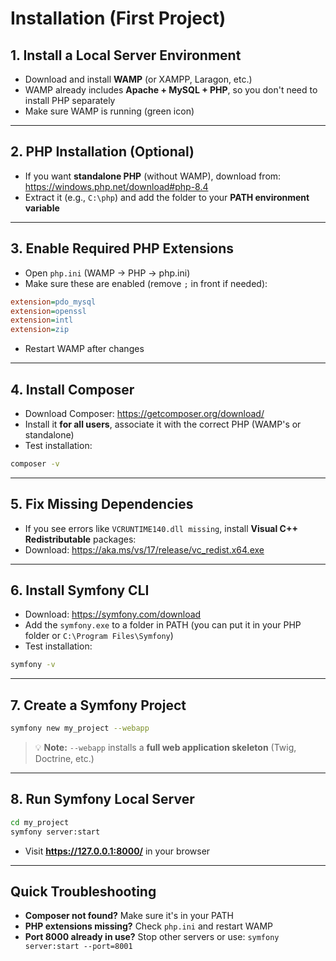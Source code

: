 # Installation (First Project)

## 1. Install a Local Server Environment

- Download and install **WAMP** (or XAMPP, Laragon, etc.)
- WAMP already includes **Apache + MySQL + PHP**, so you don't need to install PHP separately
- Make sure WAMP is running (green icon)

---

## 2. PHP Installation (Optional)

- If you want **standalone PHP** (without WAMP), download from: https://windows.php.net/download#php-8.4
- Extract it (e.g., `C:\php`) and add the folder to your **PATH environment variable**

---

## 3. Enable Required PHP Extensions

- Open `php.ini` (WAMP → PHP → php.ini)
- Make sure these are enabled (remove `;` in front if needed):

```ini
extension=pdo_mysql
extension=openssl
extension=intl
extension=zip
```

- Restart WAMP after changes

---

## 4. Install Composer

- Download Composer: https://getcomposer.org/download/
- Install it **for all users**, associate it with the correct PHP (WAMP's or standalone)
- Test installation:

```bash
composer -v
```

---

## 5. Fix Missing Dependencies

- If you see errors like `VCRUNTIME140.dll missing`, install **Visual C++ Redistributable** packages:
- Download: https://aka.ms/vs/17/release/vc_redist.x64.exe

---

## 6. Install Symfony CLI

- Download: https://symfony.com/download
- Add the `symfony.exe` to a folder in PATH (you can put it in your PHP folder or `C:\Program Files\Symfony`)
- Test installation:

```bash
symfony -v
```

---

## 7. Create a Symfony Project

```bash
symfony new my_project --webapp
```

> 💡 **Note:** `--webapp` installs a **full web application skeleton** (Twig, Doctrine, etc.)

---

## 8. Run Symfony Local Server

```bash
cd my_project
symfony server:start
```

- Visit **https://127.0.0.1:8000/** in your browser

---

## Quick Troubleshooting

- **Composer not found?** Make sure it's in your PATH
- **PHP extensions missing?** Check `php.ini` and restart WAMP
- **Port 8000 already in use?** Stop other servers or use: `symfony server:start --port=8001`